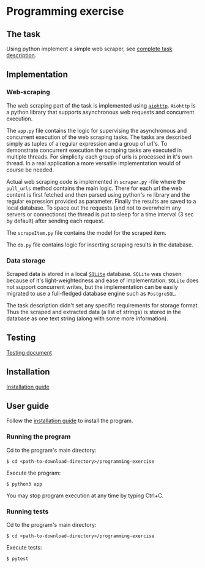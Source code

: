 # Programming exercise

## The task

Using python implement a simple web scraper, see [complete task description](documentation/cand_prog_task.md).

## Implementation

### Web-scraping

The web scraping part of the task is implemented using [```aiohttp```](https://github.com/aio-libs/aiohttp). ```Aiohttp``` is a python library that supports asynchronous web requests and concurrent execution. 

The ```app.py``` file contains the logic for supervising the asynchronous and concurrent execution of the web scraping tasks. The tasks are described simply as tuples of a regular expression and a group of url's. To demonstrate concurrent execution the scraping tasks are executed in multiple threads. For simplicity each group of urls is processed in it's own thread. In a real application a more versatile implementation would of course be needed. 

Actual web scraping code is implemented in ```scraper.py``` -file where the ```pull_urls``` method contains the main logic. There for each url the web content is first fetched and then parsed using python's ```re``` library and the regular expression provided as parameter. Finally the results are saved to a local database. To space out the requests (and not to overwhelm any servers or connections) the thread is put to sleep for a time interval (3 sec by default) after sending each request. 

The ```scrapeItem.py``` file contains the model for the scraped item. 

The ```db.py``` file contains logic for inserting scraping results in the database.

### Data storage

Scraped data is stored in a local [```SQLite```](https://www.sqlite.org/index.html) database. ```SQLite``` was chosen because of it's light-weightedness and ease of implementation. ```SQLite``` does not support concurrent writes, but the implementation can be easily migrated to use a full-fledged database engine such as ```PostgreSQL```.

The task description didn't set any specific requirements for storage format. Thus the scraped and extracted data (a list of strings) is stored in the database as one text string (along with some more information). 

## Testing 

[Testing document](documentation/testing.md)

## Installation

[Installation guide](documentation/installation.md)

## User guide

Follow the [installation guide](documentation/installation.md) to install the program. 

### Running the program

Cd to the program's main directory:

    $ cd <path-to-download-directory>/programming-exercise

Execute the program:

    $ python3 app

You may stop program execution at any time by typing Ctrl+C.

### Running tests

Cd to the program's main directory:

    $ cd <path-to-download-directory>/programming-exercise
    
Execute tests:

    $ pytest

